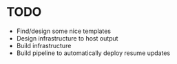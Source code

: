 # TODO

* Find/design some nice templates
* Design infrastructure to host output
* Build infrastructure
* Build pipeline to automatically deploy resume updates
